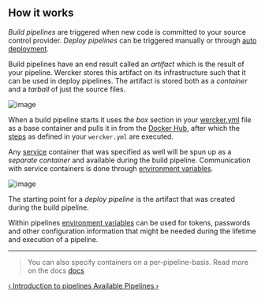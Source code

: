 ## How it works

*Build pipelines* are triggered when new code is committed to your source
control provider. *Deploy pipelines* can be triggered manually or through
[auto deployment](/docs/deploy/auto-deploy.html).

Build pipelines have an end result called an *artifact* which is the
result of your pipeline. Wercker stores this artifact on its
infrastructure such that it can be used in deploy pipelines. The
artifact is stored both as a *container* and a *tarball* of just the source
files.

![image](/images/pipeline-build.png)

When a build pipeline starts it uses the *box* section in your
[wercker.yml](/learn/basics/configuration.html) file as a base container and
pulls it in from the [Docker Hub](http://dockerhub.com), after which the
[steps](/learn/steps/introduction.html) as defined in your `wercker.yml` are
executed.

Any [service](/learn/containers/services.html) container that was
specified as well will be spun up as a *separate container* and available
during the build pipeline. Communication with service containers is done
through [environment variables](/learn/containers/using-containers.html).

![image](/images/pipeline-service.png)

The starting point for a *deploy pipeline* is the artifact that was
created during the build pipeline.

Within pipelines [environment variables](/learn/basics/configuration.html)
can be used for tokens, passwords and other configuration information that
might be needed during the lifetime and execution of a pipeline.

- - -
> You can also specify containers on a per-pipeline-basis. Read more on the docs
> [docs](/docs/pipelines/per-pipeline-containers.html)

[&lsaquo; Introduction to pipelines ](/learn/pipelines/introduction.html "nav previous pipelines")
[Available Pipelines &rsaquo;](/learn/pipelines/available-pipelines.html "nav next pipelines")
